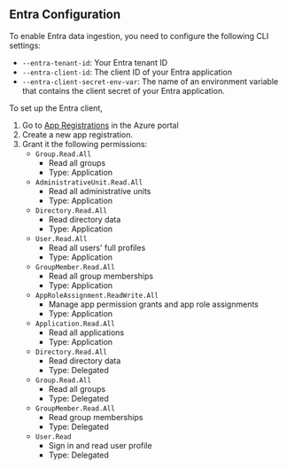## Entra Configuration

To enable Entra data ingestion, you need to configure the following CLI settings:

- `--entra-tenant-id`: Your Entra tenant ID
- `--entra-client-id`: The client ID of your Entra application
- `--entra-client-secret-env-var`: The name of an environment variable that contains the client secret of your Entra application.


To set up the Entra client,

1. Go to [App Registrations](https://portal.azure.com/#view/Microsoft_AAD_RegisteredApps/ApplicationsListBlade) in the Azure portal
1. Create a new app registration.
1. Grant it the following permissions:
    - `Group.Read.All`
        - Read all groups
        - Type: Application
    - `AdministrativeUnit.Read.All`
        - Read all administrative units
        - Type: Application
    - `Directory.Read.All`
        - Read directory data
        - Type: Application
    - `User.Read.All`
        - Read all users' full profiles
        - Type: Application
    - `GroupMember.Read.All`
        - Read all group memberships
        - Type: Application
    - `AppRoleAssignment.ReadWrite.All`
        - Manage app permission grants and app role assignments
        - Type: Application
    - `Application.Read.All`
        - Read all applications
        - Type: Application
    - `Directory.Read.All`
        - Read directory data
        - Type: Delegated
    - `Group.Read.All`
        - Read all groups
        - Type: Delegated
    - `GroupMember.Read.All`
        - Read group memberships
        - Type: Delegated
    - `User.Read`
        - Sign in and read user profile
        - Type: Delegated
